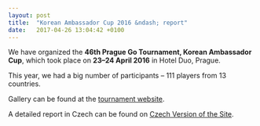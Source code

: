 ```yaml
---
layout: post
title:  "Korean Ambassador Cup 2016 &ndash; report"
date:   2017-04-26 13:04:42 +0100
---
```


We have organized  the **46th Prague Go Tournament, Korean Ambassador Cup**, which took place on **23&ndash;24 April 2016** in Hotel Duo, Prague.

This year, we had a big number of participants &ndash; 111 players from 13 countries.

Gallery can be found at the [tournament website](http://kac.pagoda.cz/gallery.html).

A detailed report in Czech can be found on [Czech Version of the Site](http://cz.pagoda.cz/2017/04/26/kac_2017.html).
